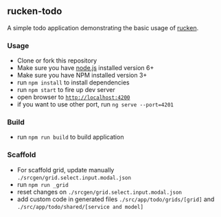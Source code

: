 ## rucken-todo

A simple todo application demonstrating the basic usage of [rucken](https://github.com/site15/rucken).


### Usage
- Clone or fork this repository
- Make sure you have [node.js](https://nodejs.org/) installed version 6+
- Make sure you have NPM installed version 3+
- run `npm install` to install dependencies
- run `npm start` to fire up dev server
- open browser to [`http://localhost:4200`](http://localhost:4200)
- if you want to use other port, run `ng serve --port=4201`


### Build
- run `npm run build` to build application


### Scaffold
- For scaffold grid, update manually `./srcgen/grid.select.input.modal.json`
- run `npm run _grid`
- reset changes on `./srcgen/grid.select.input.modal.json`
- add custom code in generated files `./src/app/todo/grids/[grid]` and `./src/app/todo/shared/[service and model]`
